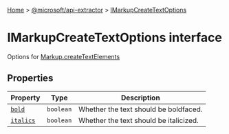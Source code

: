 [Home](./index) &gt; [@microsoft/api-extractor](api-extractor.md) &gt; [IMarkupCreateTextOptions](api-extractor.imarkupcreatetextoptions.md)

# IMarkupCreateTextOptions interface

Options for [Markup.createTextElements](api-extractor.markup.createtextelements.md)

## Properties

|  Property | Type | Description |
|  --- | --- | --- |
|  [`bold`](api-extractor.imarkupcreatetextoptions.bold.md) | `boolean` | Whether the text should be boldfaced. |
|  [`italics`](api-extractor.imarkupcreatetextoptions.italics.md) | `boolean` | Whether the text should be italicized. |

